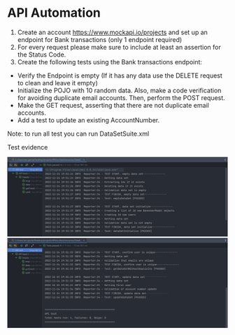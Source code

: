 # API Automation

1. Create an account https://www.mockapi.io/projects and set up an endpoint for Bank transactions (only 1 endpoint required)
2. For every request please make sure to include at least an assertion for the Status Code.
3. Create the following tests using the Bank transactions endpoint:
- Verify the Endpoint is empty (If it has any data use the DELETE request to clean and leave it empty)
- Initialize the POJO with 10 random data. Also, make a code verification for avoiding duplicate email accounts. Then, perform the POST request.
- Make the GET request, asserting that there are not duplicate email accounts.
- Add a test to update an existing AccountNumber.

Note: to run all test you can run DataSetSuite.xml

Test evidence

![test_1](https://raw.githubusercontent.com/am-garc1a/api_automation/main/src/assets/images/test_1.PNG)
![test_2](https://raw.githubusercontent.com/am-garc1a/api_automation/main/src/assets/images/test_2.PNG)